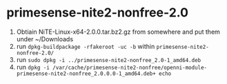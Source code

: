 primesense-nite2-nonfree-2.0
============================

1. Obtiain NiTE-Linux-x64-2.0.0.tar.bz2.gz from somewhere and put them under ~/Downloads
2. run `dpkg-buildpackage -rfakeroot -uc -b` within `primesense-nite2-nonfree-2.0/`
3.  run `sudo dpkg -i ../primesense-nite2-nonfree_2.0-1_amd64.deb`
4. run `dpkg -i /var/cache/primesense-nite2-nonfree/openni-module-primesense-nite2-nonfree_2.0.0.0-1_amd64.deb+ echo`
